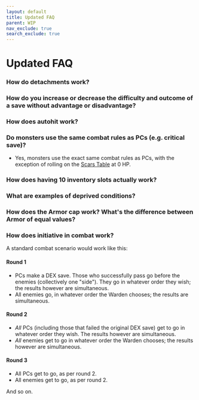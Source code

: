 ```yaml
---
layout: default
title: Updated FAQ
parent: WIP
nav_exclude: true
search_exclude: true
---
```


# Updated FAQ

### How do detachments work?

### How do you increase or decrease the difficulty and outcome of a save without advantage or disadvantage?

### How does autohit work?

### Do monsters use the same combat rules as PCs (e.g. critical save)?
- Yes, monsters use the exact same combat rules as PCs, with the exception of rolling on the [Scars Table](/cairn-srd#scars-1) at 0 HP.

### How does having 10 inventory slots actually work?

### What are examples of deprived conditions?

### How does the Armor cap work? What's the difference between Armor of equal values?

### How does initiative in combat work?
A standard combat scenario would work like this:

#### Round 1
- PCs make a DEX save. Those who successfully pass go before the enemies (collectively one "side"). They go in whatever order they wish; the results however are simultaneous.
- All enemies go, in whatever order the Warden chooses; the results are simultaneous.

#### Round 2
- _All_ PCs (including those that failed the original DEX save) get to go in whatever order they wish. The results however are simultaneous.
- _All_ enemies get to go in whatever order the Warden chooses; the results however are simultaneous.

#### Round 3
- All PCs get to go, as per round 2.
- All enemies get to go, as per round 2.

And so on.
